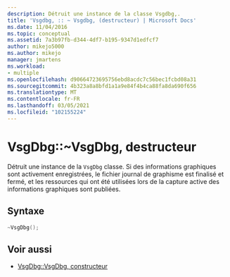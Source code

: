 ```yaml
---
description: Détruit une instance de la classe Vsgdbg,.
title: 'Vsgdbg, :: ~ Vsgdbg, (destructeur) | Microsoft Docs'
ms.date: 11/04/2016
ms.topic: conceptual
ms.assetid: 7a3b97fb-d344-4df7-b195-9347d1edfcf7
author: mikejo5000
ms.author: mikejo
manager: jmartens
ms.workload:
- multiple
ms.openlocfilehash: d90664723695756ebd8acdc7c56bec1fcbd08a31
ms.sourcegitcommit: 4b323a8a8bfd1a1a9e84f4b4ca88fa8da690f656
ms.translationtype: MT
ms.contentlocale: fr-FR
ms.lasthandoff: 03/05/2021
ms.locfileid: "102155224"
---
```

# <a name="vsgdbgvsgdbg-destructor"></a>VsgDbg::~VsgDbg, destructeur
Détruit une instance de la `VsgDbg` classe. Si des informations graphiques sont activement enregistrées, le fichier journal de graphisme est finalisé et fermé, et les ressources qui ont été utilisées lors de la capture active des informations graphiques sont publiées.

## <a name="syntax"></a>Syntaxe

```C++
~VsgDbg();
```

## <a name="see-also"></a>Voir aussi
- [VsgDbg::VsgDbg, constructeur](vsgdbg-vsgdbg-constructor.md)
